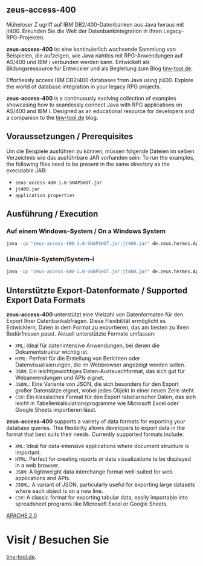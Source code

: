 ## zeus-access-400

Müheloser Z ugriff auf IBM DB2/400-Datenbanken aus Java heraus mit jt400. Erkunden Sie die Welt der Datenbankintegration in Ihren Legacy-RPG-Projekten.

**zeus-access-400** ist eine kontinuierlich wachsende Sammlung von Beispielen, die aufzeigen, wie Java nahtlos mit RPG-Anwendungen auf AS/400 und IBM i verbunden werden kann. Entwickelt als Bildungsressource für Entwickler und als Begleitung zum Blog [tiny-tool.de](https://tiny-tool.de/).

Effortlessly access IBM DB2/400 databases from Java using jt400. Explore the world of database integration in your legacy RPG projects.

**zeus-access-400** is a continuously evolving collection of examples showcasing how to seamlessly connect Java with RPG applications on AS/400 and IBM i. Designed as an educational resource for developers and a companion to the [tiny-tool.de](https://tiny-tool.de/) blog.

## Voraussetzungen / Prerequisites

Um die Beispiele ausführen zu können, müssen folgende Dateien im selben Verzeichnis wie das ausführbare JAR vorhanden sein:
To run the examples, the following files need to be present in the same directory as the executable JAR:

- `zeus-access-400-1.0-SNAPSHOT.jar`
- `jt400.jar`
- `application.properties`

## Ausführung / Execution

### Auf einem Windows-System / On a Windows System

```cmd
java -cp "zeus-access-400-1.0-SNAPSHOT.jar;jt400.jar" de.zeus.hermes.AppInitializer application.properties
```
### Linux/Unix-System/System-i 

```cmd
java -cp "zeus-access-400-1.0-SNAPSHOT.jar:jt400.jar" de.zeus.hermes.AppInitializer application.properties
```

## Unterstützte Export-Datenformate / Supported Export Data Formats

**zeus-access-400** unterstützt eine Vielzahl von Datenformaten für den Export Ihrer Datenbankabfragen. Diese Flexibilität ermöglicht es Entwicklern, Daten in dem Format zu exportieren, das am besten zu ihren Bedürfnissen passt. Aktuell unterstützte Formate umfassen:

- `XML`: Ideal für datenintensive Anwendungen, bei denen die Dokumentstruktur wichtig ist.
- `HTML`: Perfekt für die Erstellung von Berichten oder Datenvisualisierungen, die im Webbrowser angezeigt werden sollen.
- `JSON`: Ein leichtgewichtiges Daten-Austauschformat, das sich gut für Webanwendungen und APIs eignet.
- `JSONL`: Eine Variante von JSON, die sich besonders für den Export großer Datensätze eignet, wobei jedes Objekt in einer neuen Zeile steht.
- `CSV`: Ein klassisches Format für den Export tabellarischer Daten, das sich leicht in Tabellenkalkulationsprogramme wie Microsoft Excel oder Google Sheets importieren lässt.

**zeus-access-400** supports a variety of data formats for exporting your database queries. This flexibility allows developers to export data in the format that best suits their needs. Currently supported formats include:

- `XML`: Ideal for data-intensive applications where document structure is important.
- `HTML`: Perfect for creating reports or data visualizations to be displayed in a web browser.
- `JSON`: A lightweight data interchange format well-suited for web applications and APIs.
- `JSONL`: A variant of JSON, particularly useful for exporting large datasets where each object is on a new line.
- `CSV`: A classic format for exporting tabular data, easily importable into spreadsheet programs like Microsoft Excel or Google Sheets.


[APACHE 2.0](LICENSE)

# Visit / Besuchen Sie
[tiny-tool.de](https://tiny-tool.de/).
